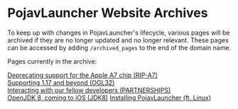 # PojavLauncher Website Archives
To keep up with changes in PojavLauncher's lifecycle, various pages will be archived if they are no longer updated and no longer relevant. These pages can be accessed by adding `/archived_pages` to the end of the domain name.

Pages currently in the archive:

[Deprecating support for the Apple A7 chip (RIP-A7)](RIP-A7.md)  
[Supporting 1.17 and beyond (OGL32)](OGL32.md)  
[Interacting with our fellow developers (PARTNERSHIPS)](PARTNERSHIPS.md)  
[OpenJDK 8, coming to iOS (JDK8)](JDK8.md)
[Installing PojavLauncher (ft. Linux)](DEVICES_LINUX_INCL.md)
